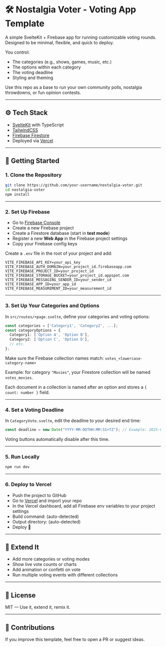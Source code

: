 # 🛠️ Nostalgia Voter - Voting App Template

A simple SvelteKit + Firebase app for running customizable voting rounds. Designed to be minimal, flexible, and quick to deploy.

You control:

- The categories (e.g., shows, games, music, etc.)
- The options within each category
- The voting deadline
- Styling and theming

Use this repo as a base to run your own community polls, nostalgia throwdowns, or fun opinion contests.

---

## ⚙️ Tech Stack

- [SvelteKit](https://kit.svelte.dev/) with TypeScript
- [TailwindCSS](https://tailwindcss.com/)
- [Firebase Firestore](https://firebase.google.com/)
- Deployed via [Vercel](https://vercel.com/)

---

## 🚀 Getting Started

### 1. Clone the Repository

```bash
git clone https://github.com/your-username/nostalgia-voter.git
cd nostalgia-voter
npm install
```

---

### 2. Set Up Firebase

- Go to [Firebase Console](https://console.firebase.google.com/)
- Create a new Firebase project
- Create a Firestore database (start in **test mode**)
- Register a new **Web App** in the Firebase project settings
- Copy your Firebase config keys

Create a `.env` file in the root of your project and add:

```env
VITE_FIREBASE_API_KEY=your_api_key
VITE_FIREBASE_AUTH_DOMAIN=your_project_id.firebaseapp.com
VITE_FIREBASE_PROJECT_ID=your_project_id
VITE_FIREBASE_STORAGE_BUCKET=your_project_id.appspot.com
VITE_FIREBASE_MESSAGING_SENDER_ID=your_sender_id
VITE_FIREBASE_APP_ID=your_app_id
VITE_FIREBASE_MEASUREMENT_ID=your_measurement_id
```

---

### 3. Set Up Your Categories and Options

In `src/routes/+page.svelte`, define your categories and voting options:

```ts
const categories = ['Category1', 'Category2', ...];
const categoryOptions = {
  Category1: ['Option A', 'Option B'],
  Category2: ['Option C', 'Option D'],
  // etc.
};
```

Make sure the Firebase collection names match: `votes_<lowercase-category-name>`

Example: for category `"Movies"`, your Firestore collection will be named `votes_movies`.

Each document in a collection is named after an option and stores a `{ count: number }` field.

---

### 4. Set a Voting Deadline

In `CategoryVote.svelte`, edit the deadline to your desired end time:

```ts
const deadline = new Date("YYYY-MM-DDTHH:MM:SS+TZ"); // Example: 2025-08-01T00:00:00+05:30
```

Voting buttons automatically disable after this time.

---

### 5. Run Locally

```bash
npm run dev
```

---

### 6. Deploy to Vercel

- Push the project to GitHub
- Go to [Vercel](https://vercel.com/) and import your repo
- In the Vercel dashboard, add all Firebase env variables to your project settings
- Build command: (auto-detected)
- Output directory: (auto-detected)
- Deploy 🚀

---

## 🧩 Extend It

- Add more categories or voting modes
- Show live vote counts or charts
- Add animation or confetti on vote
- Run multiple voting events with different collections

---

## 📄 License

MIT — Use it, extend it, remix it.

---

## 👋 Contributions

If you improve this template, feel free to open a PR or suggest ideas.
